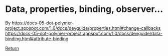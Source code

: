 # Data, properties, binding, observer...

By 
https://docs-05-dot-polymer-project.appspot.com/1.0/docs/devguide/properties.html#change-callbacks
https://docs-05-dot-polymer-project.appspot.com/1.0/docs/devguide/data-binding.html#attribute-binding

[Return](https://github.com/XinyueZ/hello-polymer/blob/master/README.md)
